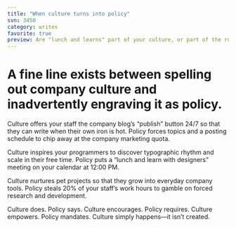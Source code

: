 ```yaml
---
title: "When culture turns into policy"
svn: 3450
category: writes
favorite: true
preview: Are "lunch and learns" part of your culture, or part of the rules?
---
```

# A fine line exists between spelling out company culture and inadvertently engraving it as policy.

Culture offers your staff the company blog’s “publish” button 24/7 so that they can write when their own iron is hot. Policy forces topics and a posting schedule to chip away at the company marketing quota.

Culture inspires your programmers to discover typographic rhythm and scale in their free time. Policy puts a “lunch and learn with designers” meeting on your calendar at 12:00 PM.

Culture nurtures pet projects so that they grow into everyday company tools. Policy steals 20% of your staff’s work hours to gamble on forced research and development.

Culture does. Policy says. 
Culture encourages. Policy requires. 
Culture empowers. Policy mandates. 
Culture simply happens—it isn’t created.